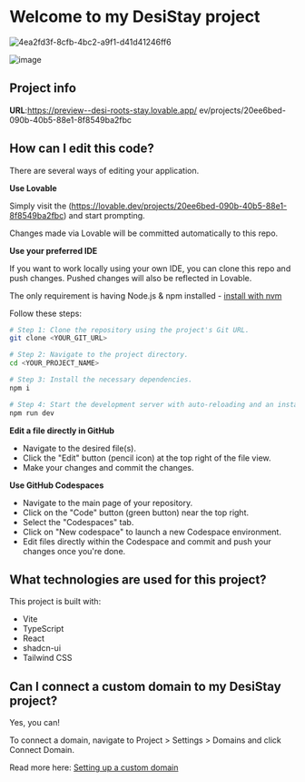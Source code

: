 
# Welcome to my DesiStay project
![4ea2fd3f-8cfb-4bc2-a9f1-d41d41246ff6](https://github.com/user-attachments/assets/bcffdf79-e43d-4e28-a6b4-acdd7053132d)

![image](https://github.com/user-attachments/assets/8c35a1c4-5124-467f-b756-88d720868c41)


## Project info

**URL**:https://preview--desi-roots-stay.lovable.app/
ev/projects/20ee6bed-090b-40b5-88e1-8f8549ba2fbc

## How can I edit this code?

There are several ways of editing your application.

**Use Lovable**

Simply visit the (https://lovable.dev/projects/20ee6bed-090b-40b5-88e1-8f8549ba2fbc) and start prompting.

Changes made via Lovable will be committed automatically to this repo.

**Use your preferred IDE**

If you want to work locally using your own IDE, you can clone this repo and push changes. Pushed changes will also be reflected in Lovable.

The only requirement is having Node.js & npm installed - [install with nvm](https://github.com/nvm-sh/nvm#installing-and-updating)

Follow these steps:

```sh
# Step 1: Clone the repository using the project's Git URL.
git clone <YOUR_GIT_URL>

# Step 2: Navigate to the project directory.
cd <YOUR_PROJECT_NAME>

# Step 3: Install the necessary dependencies.
npm i

# Step 4: Start the development server with auto-reloading and an instant preview.
npm run dev
```

**Edit a file directly in GitHub**

- Navigate to the desired file(s).
- Click the "Edit" button (pencil icon) at the top right of the file view.
- Make your changes and commit the changes.

**Use GitHub Codespaces**

- Navigate to the main page of your repository.
- Click on the "Code" button (green button) near the top right.
- Select the "Codespaces" tab.
- Click on "New codespace" to launch a new Codespace environment.
- Edit files directly within the Codespace and commit and push your changes once you're done.

## What technologies are used for this project?

This project is built with:

- Vite
- TypeScript
- React
- shadcn-ui
- Tailwind CSS



## Can I connect a custom domain to my DesiStay project?

Yes, you can!

To connect a domain, navigate to Project > Settings > Domains and click Connect Domain.

Read more here: [Setting up a custom domain](https://docs.lovable.dev/tips-tricks/custom-domain#step-by-step-guide)
